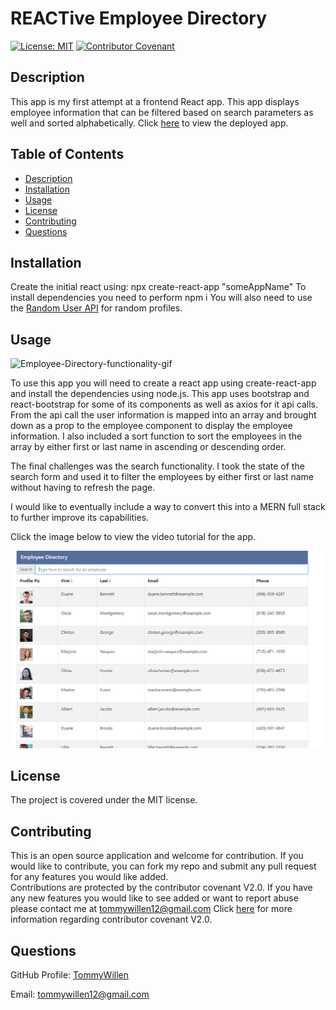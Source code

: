 # REACTive Employee Directory

[![License: MIT](https://img.shields.io/badge/License-MIT-yellow.svg)](https://opensource.org/licenses/MIT)
[![Contributor Covenant](https://img.shields.io/badge/Contributor%20Covenant-v2.0%20adopted-ff69b4.svg)](https://www.contributor-covenant.org/version/2/0/code_of_conduct/code_of_conduct.md)

## Description

This app is my first attempt at a frontend React app. This app displays employee information that can be filtered based on search parameters as well and sorted alphabetically. Click [here](https://tommywillen.github.io/REACTive-Employee-Directory/) to view the deployed app.

## Table of Contents
    
- [Description](#description)
- [Installation](#Installation)
- [Usage](#Usage)
- [License](#License)
- [Contributing](#Contributing)
- [Questions](#Questions)
    
## Installation

Create the initial react using: npx create-react-app "someAppName"
To install dependencies you need to perform npm i
You will also need to use the [Random User API](https://randomuser.me/) for random profiles.
    
## Usage

![Employee-Directory-functionality-gif](/public/assets/images/employee-directory-functionality-gif.gif)
    
To use this app you will need to create a react app using create-react-app and install the dependencies using node.js. This app uses bootstrap and react-bootstrap for some of its components as well as axios for it api calls. From the api call the user information is mapped into an array and brought down as a prop to the employee component to display the employee information. I also included a sort function to sort the employees in the array by either first or last name in ascending or descending order.

The final challenges was the search functionality. I took the state of the search form and used it to filter the employees by either first or last name without having to refresh the page.

I would like to eventually include a way to convert this into a MERN full stack to further improve its capabilities.

Click the image below to view the video tutorial for the app.

[![Employee-Directory-tutorial](/public/assets/images/employee-directory.PNG)](https://youtu.be/XgIMj2TALYU)

## License
    
The project is covered under the MIT license.
    
## Contributing
    
This is an open source application and welcome for contribution. If you would like to contribute, you can fork my repo and submit any pull request for any features you would like added.    
Contributions are protected by the contributor covenant V2.0. If you have any new features you would like to see added or want to report abuse please contact me at tommywillen12@gmail.com 
Click [here](https://www.contributor-covenant.org/version/2/0/code_of_conduct/code_of_conduct.md) for more information regarding contributor covenant V2.0.
    
## Questions
    
GitHub Profile: [TommyWillen](https://github.com/TommyWillen)

Email: tommywillen12@gmail.com